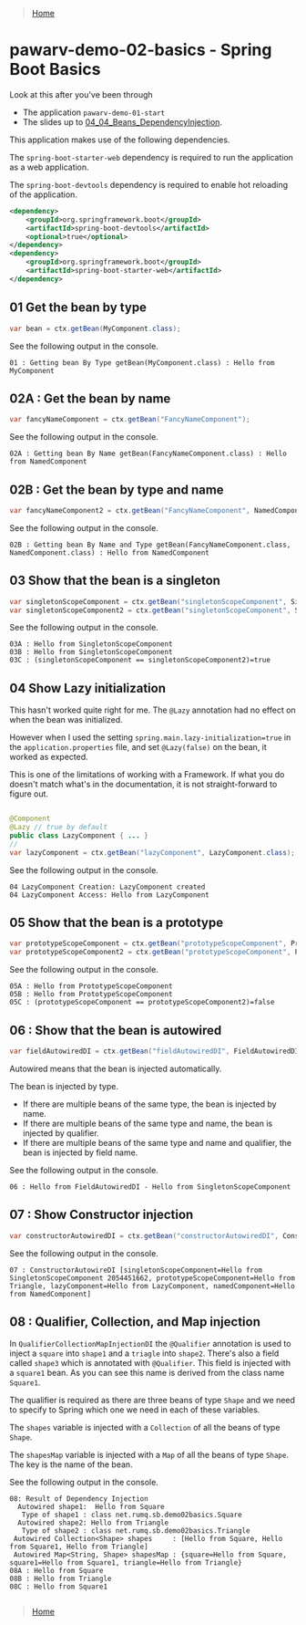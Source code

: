 > [Home](../../README.md)
# pawarv-demo-02-basics - Spring Boot Basics

Look at this after you've been through

- The application `pawarv-demo-01-start`
- The slides up to [04_04_Beans_DependencyInjection](../../slides/pdfs/04_Beans_DependencyInjection.pptx.pdf).


This application makes use of the following dependencies.

The `spring-boot-starter-web` dependency is required to run the application as a web application.

The `spring-boot-devtools` dependency is required to enable hot reloading of the application.

```xml
<dependency>
    <groupId>org.springframework.boot</groupId>
    <artifactId>spring-boot-devtools</artifactId>
    <optional>true</optional>
</dependency>
<dependency>
    <groupId>org.springframework.boot</groupId>
    <artifactId>spring-boot-starter-web</artifactId>
</dependency>
```

## 01 Get the bean by type

```java
var bean = ctx.getBean(MyComponent.class);
```

See the following output in the console.

```
01 : Getting bean By Type getBean(MyComponent.class) : Hello from MyComponent

```

## 02A : Get the bean by name

```java
var fancyNameComponent = ctx.getBean("FancyNameComponent");
```

See the following output in the console.

```
02A : Getting bean By Name getBean(FancyNameComponent.class) : Hello from NamedComponent
```

## 02B : Get the bean by type and name

```java
var fancyNameComponent2 = ctx.getBean("FancyNameComponent", NamedComponent.class);

```

See the following output in the console.

```
02B : Getting bean By Name and Type getBean(FancyNameComponent.class, NamedComponent.class) : Hello from NamedComponent

```

## 03 Show that the bean is a singleton

```java
var singletonScopeComponent = ctx.getBean("singletonScopeComponent", SingletonScopeComponent.class);
var singletonScopeComponent2 = ctx.getBean("singletonScopeComponent", SingletonScopeComponent.class);
```

See the following output in the console.

```
03A : Hello from SingletonScopeComponent
03B : Hello from SingletonScopeComponent
03C : (singletonScopeComponent == singletonScopeComponent2)=true

```

## 04 Show Lazy initialization

This hasn't worked quite right for me.
The `@Lazy` annotation had no effect on when the bean was initialized.

However when I used the setting `spring.main.lazy-initialization=true` in the `application.properties` file, and set `@Lazy(false)` on the bean, it worked as expected.

This is one of the limitations of working with a Framework.
If what you do doesn't match what's in the documentation, it is not straight-forward to figure out.

```java

@Component
@Lazy // true by default
public class LazyComponent { ... }
//
var lazyComponent = ctx.getBean("lazyComponent", LazyComponent.class);
```

See the following output in the console.

```
04 LazyComponent Creation: LazyComponent created
04 LazyComponent Access: Hello from LazyComponent
```

## 05 Show that the bean is a prototype

```java
var prototypeScopeComponent = ctx.getBean("prototypeScopeComponent", PrototypeScopeComponent.class);
var prototypeScopeComponent2 = ctx.getBean("prototypeScopeComponent", PrototypeScopeComponent.class);
```

See the following output in the console.

```
05A : Hello from PrototypeScopeComponent
05B : Hello from PrototypeScopeComponent
05C : (prototypeScopeComponent == prototypeScopeComponent2)=false

```

## 06 : Show that the bean is autowired

```java
var fieldAutowiredDI = ctx.getBean("fieldAutowiredDI", FieldAutowiredDI.class);

```

Autowired means that the bean is injected automatically.

The bean is injected by type.
- If there are multiple beans of the same type, the bean is injected by name.
- If there are multiple beans of the same type and name, the bean is injected by qualifier.
- If there are multiple beans of the same type and name and qualifier, the bean is injected by field name.

See the following output in the console.

```
06 : Hello from FieldAutowiredDI - Hello from SingletonScopeComponent 
```

## 07 : Show Constructor injection

```java
var constructorAutowiredDI = ctx.getBean("constructorAutowiredDI", ConstructorAutowiredDI.class);
```

See the following output in the console.

```
07 : ConstructorAutowireDI [singletonScopeComponent=Hello from SingletonScopeComponent 2054451662, prototypeScopeComponent=Hello from Triangle, lazyComponent=Hello from LazyComponent, namedComponent=Hello from NamedComponent]
```

## 08 : Qualifier, Collection, and Map injection
 
In `QualifierCollectionMapInjectionDI` the `@Qualifier` annotation is used to inject a `square` into `shape1` and a `triagle` into `shape2`. 
There's also  a field called `shape3` which is annotated with `@Qualifier`. This field is injected with a `square1` bean. 
As you can see this name is derived from the class name `Square1`.

The qualifier is required as there are three beans of type `Shape`         and we need to specify to Spring which one we need in each of these variables.

The `shapes` variable is injected with a `Collection` of all the beans of type `Shape`.

The `shapesMap` variable is injected with a `Map` of all the beans of type `Shape`. The key is the name of the bean.

See the following output in the console.

```
08: Result of Dependency Injection 
  Autowired shape1:  Hello from Square 
   Type of shape1 : class net.rumq.sb.demo02basics.Square
  Autowired shape2: Hello from Triangle 
   Type of shape2 : class net.rumq.sb.demo02basics.Triangle 
 Autowired Collection<Shape> shapes     : [Hello from Square, Hello from Square1, Hello from Triangle] 
 Autowired Map<String, Shape> shapesMap : {square=Hello from Square, square1=Hello from Square1, triangle=Hello from Triangle}
08A : Hello from Square
08B : Hello from Triangle
08C : Hello from Square1


```

> [Home](../../README.md)